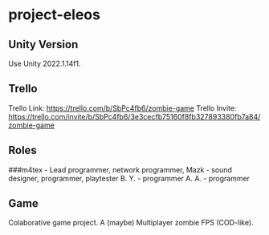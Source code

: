 # project-eleos
## Unity Version
Use Unity 2022.1.14f1.
## Trello
Trello Link: https://trello.com/b/SbPc4fb6/zombie-game
Trello Invite: https://trello.com/invite/b/SbPc4fb6/3e3cecfb75160f8fb327893380fb7a84/zombie-game
## Roles
###m4tex - Lead programmer, network programmer, 
Mazk - sound designer, programmer, playtester
B. Y. - programmer
A. A. - programmer

## Game
Colaborative game project. A (maybe) Multiplayer zombie FPS (COD-like).
